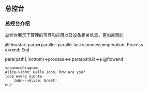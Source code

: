 ## 总控台

### 总控台介绍

总控台展示了管理的项目和应用以及设备相关信息，更加直观的

@flowstart
para=>parallel: parallel tasks
process=>operation: Process
e=>end: End

para(path1, bottom)->process->e
para(path2)->e
@flowend


```mermaid
sequenceDiagram
Alice->John: Hello John, how are you?
loop every minute
    John-->Alice: Great!
end
```